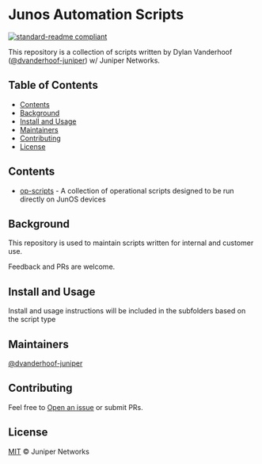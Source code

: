 # Junos Automation Scripts 

[![standard-readme compliant](https://img.shields.io/badge/readme%20style-standard-brightgreen.svg?style=flat-square)](https://github.com/RichardLitt/standard-readme)

This repository is a collection of scripts written by Dylan Vanderhoof ([@dvanderhoof-juniper](https://github.com/dvanderhoof-juniper)) w/ Juniper Networks.

## Table of Contents

- [Contents](#contents)
- [Background](#background)
- [Install and Usage](#install-and-usage)
- [Maintainers](#maintainers)
- [Contributing](#contributing)
- [License](#license)

## Contents

- [op-scripts](op-scripts) - A collection of operational scripts designed to be run directly on JunOS devices

## Background

This repository is used to maintain scripts written for internal and customer use.  

Feedback and PRs are welcome.

## Install and Usage

Install and usage instructions will be included in the subfolders based on the script type

## Maintainers

[@dvanderhoof-juniper](https://github.com/dvanderhoof-juniper)

## Contributing

Feel free to [Open an issue](https://github.com/dvanderhoof-juniper/junos-automation/issues/new) or submit PRs.

## License

[MIT](LICENSE) © Juniper Networks